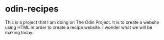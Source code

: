 # odin-recipes
This is a project that I am doing on The Odin Project. It is to create a website using HTML in order to create a recipe website. I wonder what we will be making today.